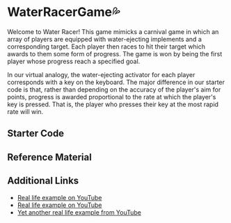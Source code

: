 # WaterRacerGame💦
Welcome to Water Racer! This game mimicks a carnival game in which an array of players are equipped with water-ejecting implements and a corresponding target. Each player then races to hit their target which awards to them some form of progress. The game is won by being the first player whose progress reach a specified goal.

In our virtual analogy, the water-ejecting activator for each player corresponds with a key on the keyboard. The major difference in our starter code is that, rather than depending on the accuracy of the player's aim for points, progress is awarded proportional to the rate at which the player's key is pressed. That is, the player who presses their key at the most rapid rate will win.

## Starter Code


## Reference Material


## Additional Links
- [Real life example on YouTube](https://www.youtube.com/watch?v=MLdcGq2HW4c)
- [Real life example on YouTube](https://www.youtube.com/watch?v=7GVAFrXmu-M)
- [Yet another real life example from YouTube](https://www.youtube.com/watch?v=6K34Vw2CQT0)
